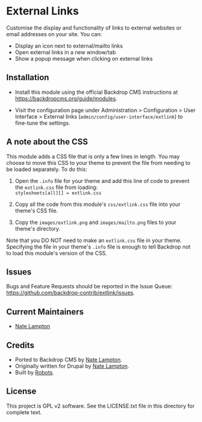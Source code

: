 External Links
==============

Customise the display and functionality of links to external websites or email
addresses on your site. You can:
- Display an icon next to external/mailto links
- Open external links in a new window/tab
- Show a popup message when clicking on external links

Installation
------------

- Install this module using the official Backdrop CMS instructions at
  https://backdropcms.org/guide/modules.

- Visit the configuration page under Administration > Configuration > User
  Interface > External links (`admin/config/user-interface/extlink`) to
  fine-tune the settings.

A note about the CSS
--------------------

This module adds a CSS file that is only a few lines in length. You may choose
to move this CSS to your theme to prevent the file from needing to be loaded
separately. To do this:

1. Open the `.info` file for your theme and add this line of code to prevent the
   `extlink.css` file from loading:  
   `stylesheets[all][] = extlink.css`

2. Copy all the code from this module's `css/extlink.css` file into your theme's
   CSS file.

3. Copy the `images/extlink.png` and `images/mailto.png` files to your theme's
   directory.

Note that you DO NOT need to make an `extlink.css` file in your theme.
Specifying the file in your theme's `.info` file is enough to tell Backdrop not
to load this module's version of the CSS.

Issues
------

Bugs and Feature Requests should be reported in the Issue Queue:
https://github.com/backdrop-contrib/extlink/issues.

Current Maintainers
-------------------

- [Nate Lampton](https://github.com/quicksketch)

Credits
-------

- Ported to Backdrop CMS by [Nate Lampton](https://github.com/quicksketch).
- Originally written for Drupal by
  [Nate Lampton](https://github.com/quicksketch).
- Built by [Robots](https://www.lullabot.com/).

License
-------

This project is GPL v2 software.
See the LICENSE.txt file in this directory for complete text.
